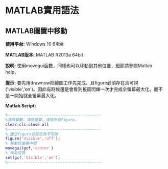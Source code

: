 # MATLAB實用語法
## MATLAB圖置中移動
**使用平台:**
Windows 10 64bit

**MATLAB版本:**
MATLAB R2013a 64bit

**說明:**
使用movegui函數，同樣也可以移動到其他位置，細節請參閱Matlab help。

**提示:**
要先用drawnow把繪圖工作先完成，且figure必須存在且可視('visible','on')。因此有時候還是會看到視窗閃爍一次才完成全螢幕最大化，而不是一開始就全螢幕最大化。

**Matlab Script:**
```matlab
%-----------------------------------------
%清除變數，清除螢幕，清除所有figure。
clear;clc;close all
%-----------------------------------------
% 建立figure並設定為不可視
figure('Visible','off');
% 移動到螢幕中間
movegui(gcf,'center')
% 改為可視
set(gcf,'Visible','on');
%-----------------------------------------
```
